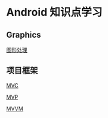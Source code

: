 # Android 知识点学习

## Graphics
[图形处理](https://github.com/Brainbg/LearnAndroid/tree/LearnGraphics)

## 项目框架
[MVC](https://github.com/Brainbg/LearnAndroid/tree/LearnGraphics)  

[MVP](https://github.com/Brainbg/LearnAndroid/tree/MVP)  

[MVVM](https://github.com/Brainbg/LearnAndroid/tree/LearnGraphics)  
